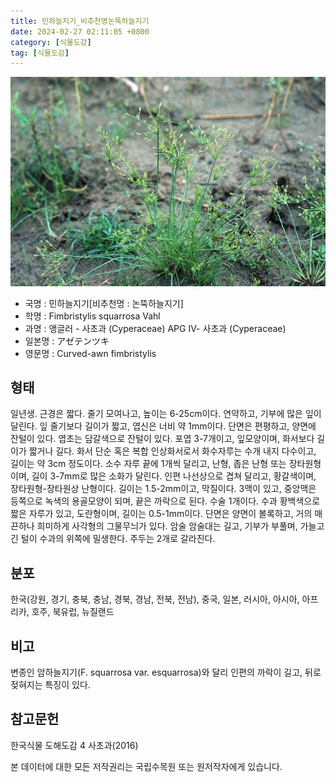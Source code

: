 ```yaml
---
title: 민하늘지기_비추천명논뚝하늘지기
date: 2024-02-27 02:11:05 +0800
category: [식물도감]
tag: [식물도감]
---
```




![민하늘지기[비추천명 : 논뚝하늘지기]](/assets/img/fileUpload/plants/basic/Cyperaceae/Fimbristylis/5387/5387_1_th2.jpg)
- 국명 : 민하늘지기[비추천명 : 논뚝하늘지기]
- 학명 : Fimbristylis squarrosa Vahl
- 과명 : 앵글러 - 사초과 (Cyperaceae) APG Ⅳ- 사초과 (Cyperaceae)
- 일본명 : アゼテンツキ
- 영문명 : Curved-awn fimbristylis


## 형태
일년생. 근경은 짧다. 줄기 모여나고, 높이는 6-25cm이다. 연약하고, 기부에 많은 잎이 달린다. 잎 줄기보다 길이가 짧고, 엽신은 너비 약 1mm이다. 단면은 편평하고, 양면에 잔털이 있다. 엽초는 담갈색으로 잔털이 있다. 포엽 3-7개이고, 잎모양이며, 화서보다 길이가 짧거나 길다. 화서 단순 혹은 복합 인상화서로서 화수자루는 수개 내지 다수이고, 길이는 약 3cm 정도이다. 소수 자루 끝에 1개씩 달리고, 난형, 좁은 난형 또는 장타원형이며, 길이 3-7mm로 많은 소화가 달린다. 인편 나선상으로 겹쳐 달리고, 황갈색이며, 장타원형-장타원상 난형이다. 길이는 1.5-2mm이고, 막질이다. 3맥이 있고, 중앙맥은 등쪽으로 녹색의 용골모양이 되며, 끝은 까락으로 된다. 수술 1개이다. 수과 황백색으로 짧은 자루가 있고, 도란형이며, 길이는 0.5-1mm이다. 단면은 양면이 볼록하고, 거의 매끈하나 희미하게 사각형의 그물무늬가 있다. 암술 암술대는 길고, 기부가 부풀며, 가늘고 긴 털이 수과의 위쪽에 밀생한다. 주두는 2개로 갈라진다.
## 분포
한국(강원, 경기, 충북, 충남, 경북, 경남, 전북, 전남), 중국, 일본, 러시아, 아시아, 아프리카, 호주, 북유럽, 뉴질랜드
## 비고
변종인 암하늘지기(F. squarrosa var. esquarrosa)와 달리 인편의 까락이 길고, 뒤로 젖혀지는 특징이 있다.
## 참고문헌
한국식물 도해도감 4 사초과(2016)






본 데이터에 대한 모든 저작권리는 국립수목원 또는 원저작자에게 있습니다.
